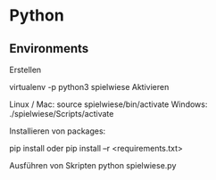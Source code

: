 # Python

## Environments
Erstellen

virtualenv -p python3 spielwiese
Aktivieren

Linux / Mac: source spielwiese/bin/activate
Windows: ./spielwiese/Scripts/activate

Installieren von packages:

pip install <pandas> oder pip install –r <requirements.txt>

Ausführen von Skripten
python spielwiese.py
